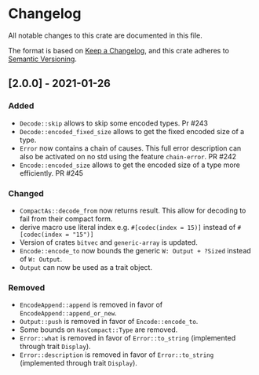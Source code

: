 # Changelog
All notable changes to this crate are documented in this file.

The format is based on [Keep a Changelog](https://keepachangelog.com/en/1.0.0/),
and this crate adheres to [Semantic Versioning](https://semver.org/spec/v2.0.0.html).

## [2.0.0] - 2021-01-26

### Added
- `Decode::skip` allows to skip some encoded types. Pr #243
- `Decode::encoded_fixed_size` allows to get the fixed encoded size of a type.
- `Error` now contains a chain of causes. This full error description can also be activated on
  no std using the feature `chain-error`. PR #242 
- `Encode::encoded_size` allows to get the encoded size of a type more efficiently. PR #245 

### Changed
- `CompactAs::decode_from` now returns result. This allow for decoding to fail from their compact
  form.
- derive macro use literal index e.g. `#[codec(index = 15)]` instead of `#[codec(index = "15")]`
- Version of crates `bitvec` and `generic-array` is updated.
- `Encode::encode_to` now bounds the generic `W: Output + ?Sized` instead of `W: Output`.
- `Output` can now be used as a trait object.

### Removed
- `EncodeAppend::append` is removed in favor of `EncodeAppend::append_or_new`.
- `Output::push` is removed in favor of `Encode::encode_to`.
- Some bounds on `HasCompact::Type` are removed.
- `Error::what` is removed in favor of `Error::to_string` (implemented through trait `Display`).
- `Error::description` is removed in favor of `Error::to_string` (implemented through trait `Display`).
